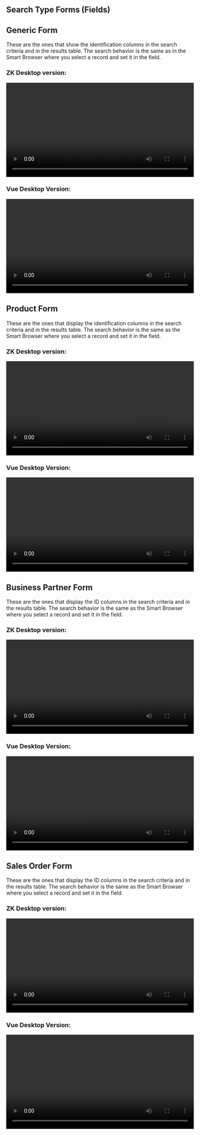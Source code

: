 ## Search Type Forms (Fields)


## Generic Form
These are the ones that show the identification columns in the search criteria and in the results table.
The search behavior is the same as in the Smart Browser where you select a record and set it in the field.

### ZK Desktop version:
<video width="100%" controls>
  <source type="video/mp4" :src="$withBase('/images/use-cases/generalInfoSearch/generalInfoSearchzk.mp4')">
  Your browser does not support the mp4 video tag.
</video>

### Vue Desktop Version:
<video width="100%" controls>
  <source type="video/mp4" :src="$withBase('/images/use-cases/generalInfoSearch/generalInfoSearchUI.mp4')">
  Your browser does not support the mp4 video tag.
</video>

## Product Form
These are the ones that display the identification columns in the search criteria and in the results table.
The search behavior is the same as the Smart Browser where you select a record and set it in the field.

### ZK Desktop version:
<video width="100%" controls>
  <source type="video/mp4" :src="$withBase('/images/use-cases/generalInfoSearch/productZK.mp4')">
  Your browser does not support the mp4 video tag.
</video>

### Vue Desktop Version:
<video width="100%" controls>
  <source type="video/mp4" :src="$withBase('/images/use-cases/generalInfoSearch/productUI.mp4')">
  Your browser does not support the mp4 video tag.
</video>

## Business Partner Form
These are the ones that display the ID columns in the search criteria and in the results table.
The search behavior is the same as the Smart Browser where you select a record and set it in the field.

### ZK Desktop version:
<video width="100%" controls>
  <source type="video/mp4" :src="$withBase('/images/use-cases/generalInfoSearch/BPZK.mp4')">
  Your browser does not support the mp4 video tag.
</video>

### Vue Desktop Version:
<video width="100%" controls>
  <source type="video/mp4" :src="$withBase('/images/use-cases/generalInfoSearch/BPUI.mp4')">
  Your browser does not support the mp4 video tag.
</video>

## Sales Order Form
These are the ones that display the ID columns in the search criteria and in the results table.
The search behavior is the same as the Smart Browser where you select a record and set it in the field.

### ZK Desktop version:
<video width="100%" controls>
  <source type="video/mp4" :src="$withBase('/images/use-cases/generalInfoSearch/orderZK.mp4')">
  Your browser does not support the mp4 video tag.
</video>

### Vue Desktop Version:
<video width="100%" controls>
  <source type="video/mp4" :src="$withBase('/images/use-cases/generalInfoSearch/orderUI.mp4')">
  Your browser does not support the mp4 video tag.
</video>
